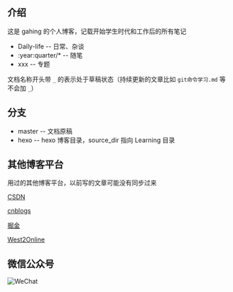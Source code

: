 ## 介绍

这是 gahing 的个人博客，记载开始学生时代和工作后的所有笔记


- Daily-life -- 日常、杂谈
- :year:quarter/* -- 随笔
- xxx -- 专题

文档名称开头带 `_` 的表示处于草稿状态（持续更新的文章比如 `git命令学习.md` 等不会加 `_`）

## 分支

- master -- 文档原稿
- hexo -- hexo 博客目录，source_dir 指向 Learning 目录

## 其他博客平台

用过的其他博客平台，以前写的文章可能没有同步过来

[CSDN](https://blog.csdn.net/u011644423/)

[cnblogs](https://www.cnblogs.com/france/)

[掘金](https://juejin.im/user/59818c62f265da3e3a0bdbf0)

[West2Online](https://www.hongweipeng.com/)

## 微信公众号

![WeChat](https://upload-images.jianshu.io/upload_images/9277731-591f9a53b8acf2c1.png?imageMogr2/auto-orient/strip%7CimageView2/2/w/620)
